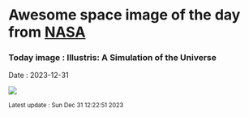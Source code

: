 
# Awesome space image of the day from [NASA](https://api.nasa.gov/)

### Today image : Illustris: A Simulation of the Universe
Date : 2023-12-31

![](https://www.youtube.com/embed/QSivvdIyeG4?si=CNXSnbIN_HXYZG0e?rel=0)

<small>Latest update : Sun Dec 31 12:22:51 2023</small>
        